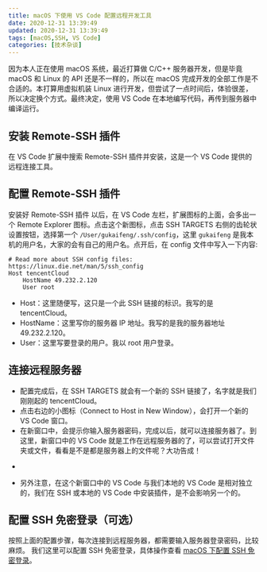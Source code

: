 ```yaml
---
title: macOS 下使用 VS Code 配置远程开发工具
date: 2020-12-31 13:39:49
updated: 2020-12-31 13:39:49
tags: [macOS,SSH, VS Code]
categories: [技术杂谈]
---
```


因为本人正在使用 macOS 系统，最近打算做 C/C++ 服务器开发，但是毕竟 macOS 和 Linux 的 API 还是不一样的，所以在 macOS 完成开发的全部工作是不合适的。本打算用虚拟机装 Linux 进行开发，但尝试了一点时间后，体验很差，所以决定换个方式。最终决定，使用 VS Code 在本地编写代码，再传到服务器中编译运行。

## 安装 Remote-SSH 插件
在 VS Code 扩展中搜索 Remote-SSH 插件并安装，这是一个 VS Code 提供的远程连接工具。

## 配置 Remote-SSH 插件
安装好 Remote-SSH 插件 以后，在 VS Code 左栏，扩展图标的上面，会多出一个 Remote Explorer 图标。点击这个新图标，点击 SSH TARGETS 右侧的齿轮状设置按钮，选择第一个 `/User/gukaifeng/.ssh/config`，这里 `gukaifeng` 是我本机的用户名，大家的会有自己的用户名。点开后，在 config 文件中写入一下内容:
```config
# Read more about SSH config files: https://linux.die.net/man/5/ssh_config
Host tencentCloud
    HostName 49.232.2.120
    User root
```
* Host：这里随便写，这只是一个此 SSH 链接的标识。我写的是 tencentCloud。
* HostName：这里写你的服务器 IP 地址。我写的是我的服务器地址 49.232.2.120。
* User：这里写要登录的用户。我以 root 用户登录。

## 连接远程服务器


* 配置完成后，在 SSH TARGETS 就会有一个新的 SSH 链接了，名字就是我们刚刚起的 tencentCloud。
* 点击右边的小图标（Connect to Host in New Window），会打开一个新的 VS Code 窗口。
* 在新窗口中，会提示你输入服务器密码，完成以后，就可以连接服务器了。到这里，新窗口中的 VS Code 就是工作在远程服务器的了，可以尝试打开文件夹或文件，看看是不是都是服务器上的文件呢？大功告成！
-
* 另外注意，在这个新窗口中的 VS Code 与我们本地的 VS Code 是相对独立的，我们在 SSH 或本地的 VS Code 中安装插件，是不会影响另一个的。


## 配置 SSH 免密登录（可选）
按照上面的配置步骤，每次连接到远程服务器，都需要输入服务器登录密码，比较麻烦。
我们这里可以配置 SSH 免密登录，具体操作查看 [macOS 下配置 SSH 免密登录](https://gukaifeng.cn/posts/macos-xia-pei-zhi-ssh-mian-mi-deng-lu/)。